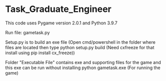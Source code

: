 # Task_Graduate_Engineer

This code uses Pygame version 2.0.1 and Python 3.9.7

Run file: gametask.py

Setup.py is to build an exe file (Open cmd/powershell in the folder where files are located then type python setup.py build (Need cxfreeze for that install using pip install cx_freeze))

Folder "Executable File" contains exe and supporting files for the game and this exe can be run without installing python
gametask.exe (For running the game)
